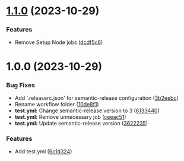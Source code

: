 # [1.1.0](https://github.com/alimertcetin/GithubActionsTest/compare/v1.0.0...v1.1.0) (2023-10-29)


### Features

* Remove Setup Node jobs ([dcdf5c6](https://github.com/alimertcetin/GithubActionsTest/commit/dcdf5c6a7d04eded3257835f1b3568c6dca419d5))

# 1.0.0 (2023-10-29)


### Bug Fixes

* Add '.releaserc.json' for semantic-release configuration ([3b2eebc](https://github.com/alimertcetin/GithubActionsTest/commit/3b2eebc50e9e5f396d404d97899348adebadd9bc))
* Rename workflow folder ([10de8f1](https://github.com/alimertcetin/GithubActionsTest/commit/10de8f1d529b163c7cad8a00df232a2d917767a2))
* **test.yml:** Change semantic-release version to 3 ([6133440](https://github.com/alimertcetin/GithubActionsTest/commit/613344058f14968fb6f1e4b571ce29c72ee23f9a))
* **test.yml:** Remove unnecessary job ([ceeac51](https://github.com/alimertcetin/GithubActionsTest/commit/ceeac51499e7b632750944c8ddaeb5cece148079))
* **test.yml:** Update semantic-release version ([3622235](https://github.com/alimertcetin/GithubActionsTest/commit/3622235cd90f28e3bf12c7b5e9d808072c9973ed))


### Features

* Add test.yml ([6c1d324](https://github.com/alimertcetin/GithubActionsTest/commit/6c1d324688a03ebaf214fbd39017ef6be123a566))
